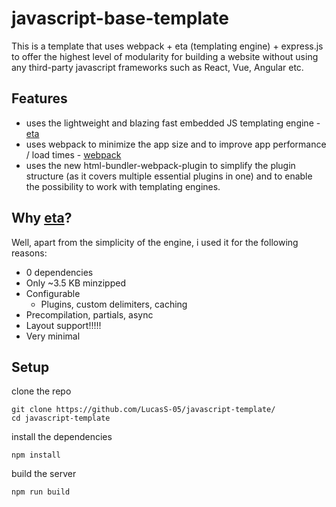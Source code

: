 # javascript-base-template

This is a template that uses webpack + eta (templating engine) + express.js to offer the highest level of modularity 
for building a website without using any third-party javascript frameworks such as React, Vue, Angular etc.


## Features
- uses the lightweight and blazing fast embedded JS templating engine - [eta](https://github.com/joemccann/dillinger)
- uses webpack to minimize the app size and to improve app performance / load times  - [webpack](https://github.com/joemccann/dillinger)
- uses the new html-bundler-webpack-plugin to simplify the plugin structure (as it covers multiple essential plugins in one)
and to enable the possibility to work with templating engines. 


## Why [eta](https://github.com/joemccann/dillinger)?

Well, apart from the simplicity of the engine, i used it for the following reasons:
- 0 dependencies 
- Only ~3.5 KB minzipped
- Configurable
  - Plugins, custom delimiters, caching
- Precompilation, partials, async
- Layout support!!!!!
- Very minimal

## Setup

clone the repo
```
git clone https://github.com/LucasS-05/javascript-template/
cd javascript-template
```
install the dependencies
```
npm install
```
build the server
```
npm run build
```



